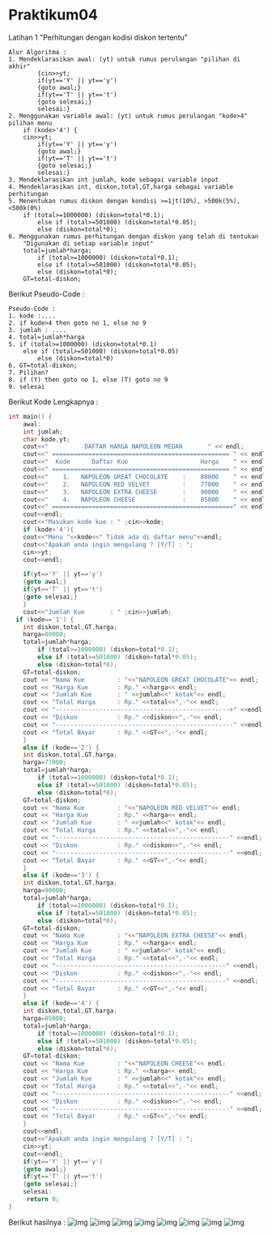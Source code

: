 # Praktikum04


Latihan 1 "Perhitungan dengan kodisi diskon tertentu"
```
Alur Algoritma :
1. Mendeklarasikan awal: (yt) untuk rumus perulangan "pilihan di akhir"
    	{cin>>yt;
    	if(yt=='Y' || yt=='y')
    	{goto awal;}
    	if(yt=='T' || yt=='t')
    	{goto selesai;}
    	selesai:}
2. Menggunakan variable awal: (yt) untuk rumus perulangan "kode>4" pilihan menu
	if (kode>'4') {
	cin>>yt;
    	if(yt=='Y' || yt=='y')
    	{goto awal;}
    	if(yt=='T' || yt=='t')
    	{goto selesai;}
    	selesai:}
3. Mendeklarasikan int jumlah, kode sebagai variable input
4. Mendeklarasikan int, diskon,total,GT,harga sebagai variable perhitungan
5. Menentukan rumus diskon dengan kondisi >=1jt(10%), >500k(5%), <500k(0%)
	if (total>=1000000) (diskon=total*0.1);
        else if (total>=501000) (diskon=total*0.05);
        else (diskon=total*0);
6. Menggunakan rumus perhitungan dengan diskon yang telah di tentukan
	"Digunakan di setiap variable input"
	total=jumlah*harga;
        if (total>=1000000) (diskon=total*0.1);
        else if (total>=501000) (diskon=total*0.05);
        else (diskon=total*0);
	GT=total-diskon;
```
Berikut Pseudo-Code :
```
Pseudo-Code :
1. kode :....
2. if kode>4 then goto no 1, else no 9
3. jumlah : ....
4. total=jumlah*harga
5. if (total>=1000000) (diskon=total*0.1)
	else if (total>=501000) (diskon=total*0.05)
        else (diskon=total*0)
6. GT=total-diskon;
7. Pilihan?
8. if (Y) then goto no 1, else (T) goto no 9
9. selesai
```
Berikut Kode Lengkapnya :
```c++
int main() {
    awal:
    int jumlah;
    char kode,yt;
    cout<<"          DAFTAR HARGA NAPOLEON MEDAN       " << endl;
    cout<<" ================================================= " << endl;
    cout<<"  Kode      Daftar Kue                    Harga    " << endl;
    cout<<" ================================================= " << endl;
    cout<<"    1.   NAPOLEON GREAT CHOCOLATE    :    80000    " << endl;
    cout<<"    2.   NAPOLEON RED VELVET         :    77000    " << endl;
    cout<<"    3.   NAPOLEON EXTRA CHEESE       :    90000    " << endl;
    cout<<"    4.   NAPOLEON CHEESE             :    85000    " << endl;
    cout<<" ==================================================" << endl;
    cout<<endl;
    cout<<"Masukan kode kue : " ;cin>>kode;
    if (kode>'4'){
    cout<<"Menu "<<kode<<" Tidak ada di daftar menu"<<endl;
    cout<<"Apakah anda ingin mengulang ? [Y/T] : ";
    cin>>yt;
    cout<<endl;

    if(yt=='Y' || yt=='y')
    {goto awal;}
    if(yt=='T' || yt=='t')
    {goto selesai;}
    }
    cout<<"Jumlah Kue       : " ;cin>>jumlah;
  if (kode=='1') {
    int diskon,total,GT,harga;
    harga=80000;
    total=jumlah*harga;
        if (total>=1000000) (diskon=total*0.1);
        else if (total>=501000) (diskon=total*0.05);
        else (diskon=total*0);
    GT=total-diskon;
    cout << "Nama Kue         : "<<"NAPOLEON GREAT CHOCOLATE"<< endl;
    cout << "Harga Kue        : Rp." <<harga<< endl;
    cout << "Jumlah Kue       : " <<jumlah<<" kotak"<< endl;
    cout << "Total Harga      : Rp." <<total<<",-"<< endl;
    cout << "------------------------------------------------+" <<endl;
    cout << "Diskon           : Rp." <<diskon<<",-"<< endl;
    cout << "-------------------------------------------------" <<endl;
    cout << "Total Bayar      : Rp." <<GT<<",-"<< endl;
    }
    else if (kode=='2') {
    int diskon,total,GT,harga;
    harga=77000;
    total=jumlah*harga;
        if (total>=1000000) (diskon=total*0.1);
        else if (total>=501000) (diskon=total*0.05);
        else (diskon=total*0);
    GT=total-diskon;
    cout << "Nama Kue         : "<<"NAPOLEON RED VELVET"<< endl;
    cout << "Harga Kue        : Rp." <<harga<< endl;
    cout << "Jumlah Kue       : " <<jumlah<<" kotak"<< endl;
    cout << "Total Harga      : Rp." <<total<<",-"<< endl;
    cout << "------------------------------------------------" <<endl;
    cout << "Diskon           : Rp." <<diskon<<",-"<< endl;
    cout << "------------------------------------------------" <<endl;
    cout << "Total Bayar      : Rp." <<GT<<",-"<< endl;
    }
    else if (kode=='3') {
    int diskon,total,GT,harga;
    harga=90000;
    total=jumlah*harga;
        if (total>=1000000) (diskon=total*0.1);
        else if (total>=501000) (diskon=total*0.05);
        else (diskon=total*0);
    GT=total-diskon;
    cout << "Nama Kue         : "<<"NAPOLEON EXTRA CHEESE"<< endl;
    cout << "Harga Kue        : Rp." <<harga<< endl;
    cout << "Jumlah Kue       : " <<jumlah<<" kotak"<< endl;
    cout << "Total Harga      : Rp." <<total<<",-"<< endl;
    cout << "-----------------------------------------------" <<endl;
    cout << "Diskon           : Rp." <<diskon<<",-"<< endl;
    cout << "-----------------------------------------------" <<endl;
    cout << "Total Bayar      : Rp." <<GT<<",-"<< endl;
    }
    else if (kode=='4') {
    int diskon,total,GT,harga;
    harga=85000;
    total=jumlah*harga;
        if (total>=1000000) (diskon=total*0.1);
        else if (total>=501000) (diskon=total*0.05);
        else (diskon=total*0);
    GT=total-diskon;
    cout << "Nama Kue         : "<<"NAPOLEON CHEESE"<< endl;
    cout << "Harga Kue        : Rp." <<harga<< endl;
    cout << "Jumlah Kue       : " <<jumlah<<" kotak"<< endl;
    cout << "Total Harga      : Rp." <<total<<",-"<< endl;
    cout << "------------------------------------------------" <<endl;
    cout << "Diskon           : Rp." <<diskon<<",-"<< endl;
    cout << "------------------------------------------------" <<endl;
    cout << "Total Bayar      : Rp." <<GT<<",-"<< endl;
    }
    cout<<endl;
    cout<<"Apakah anda ingin mengulang ? [Y/T] : ";
    cin>>yt;
    cout<<endl;
    if(yt=='Y' || yt=='y')
    {goto awal;}
    if(yt=='T' || yt=='t')
    {goto selesai;}
    selesai:
     return 0;
}
```
Berikut hasilnya :
![img](https://raw.githubusercontent.com/danangadita91/Praktikum04/master/Latihan1/Kode%20pilihan%20tidak%20ada%20(T-selesai).png)
![img](https://raw.githubusercontent.com/danangadita91/Praktikum04/master/Latihan1/Kode%20pilihan%20tidak%20ada%20(Y-Start).png)
![img](https://raw.githubusercontent.com/danangadita91/Praktikum04/master/Latihan1/Kondisi%20diskon%2010%25(1).png)
![img](https://raw.githubusercontent.com/danangadita91/Praktikum04/master/Latihan1/Kondisi%20diskon%2010%25(2).png)
![img](https://raw.githubusercontent.com/danangadita91/Praktikum04/master/Latihan1/Kondisi%20diskon%205%25(1).png)
![img](https://raw.githubusercontent.com/danangadita91/Praktikum04/master/Latihan1/Kondisi%20diskon%205%25(2).png)
![img](https://raw.githubusercontent.com/danangadita91/Praktikum04/master/Latihan1/Kondisi%20tanpa%20diskon(1).png)
![img](https://raw.githubusercontent.com/danangadita91/Praktikum04/master/Latihan1/Kondisi%20tanpa%20diskon(2).png)